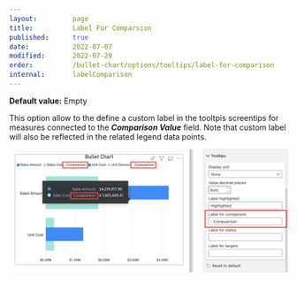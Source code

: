 ```yaml
---
layout:         page
title:          Label For Comparsion
published:      true
date:           2022-07-07
modified:   	2022-07-29
order:          /bullet-chart/options/tooltips/label-for-comparison
internal:       labelComparison
---
```


**Default value:** Empty

This option allow to the define a custom label in the tooltpis screentips for measures connected to the ***Comparison Value*** field. Note that custom label will also be reflected in the related legend data points.

<img src="images/label-comparison.png" width="700">